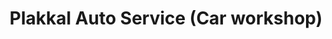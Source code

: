 ---
title: "Plakkal Auto Service (Car workshop)"
url: /edappally/plakkal-auto-service-car-workshop/
shop: car repair
---